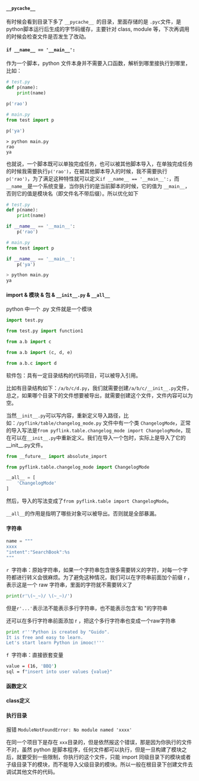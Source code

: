 
#### `__pycache__`
有时候会看到目录下多了 `__pycache__ `的目录，里面存储的是 `.pyc`文件，是python脚本运行后生成的字节码缓存，主要针对 class, module 等，下次再调用的时候会检查文件是否发生了改动。



#### `if __name__ == '__main__':`
作为一个脚本，python 文件本身并不需要入口函数，解析到哪里接执行到哪里，比如：
```python
# test.py
def p(name):
    print(name)

p('rao')
```
```python
# main.py
from test import p

p('ya')
```
```pash
> python main.py
rao
ya
```
也就说，一个脚本既可以单独完成任务，也可以被其他脚本导入，在单独完成任务的时候我需要执行`p('rao')`，在被其他脚本导入的时候，我不需要执行`p('rao')`，为了满足这种特性就可以定义`if __name__ == '__main__':`，而`__name__`是一个系统变量，当你执行的是当前脚本的时候，它的值为 `__main__`，否则它的值是模块名（即文件名不带后缀）。所以优化如下
```python
# test.py
def p(name):
    print(name)

if __name__ == '__main__':
    p('rao')
```
```python
# main.py
from test import p

if __name__ == '__main__':
    p('ya')
```
```bash
> python main.py
ya
```

#### import & 模块 & 包 & `__init__.py` & `__all__`
python 中一个 .py 文件就是一个模块

```python
import test.py

from test.py import function1

from a.b import c

from a.b import (c, d, e)

from a.b.c import d
```

软件包：具有一定目录结构的代码项目，可以被导入引用。

比如有目录结构如下：`/a/b/c/d.py`，我们就需要创建`/a/b/c/__init__.py`文件，总之，如果哪个目录下的文件想要被导出，就需要创建这个文件，文件内容可以为空。

当然`__init__.py`可以写内容，重新定义导入路径，比如：`/pyflink/table/changelog_mode.py` 文件中有一个类 `ChangelogMode`，正常的导入写法是`from pyflink.table.changelog_mode import ChangelogMode`，现在可以在`__init__.py`中重新定义。我们在导入一个包时，实际上是导入了它的__init__.py文件。
```python
from __future__ import absolute_import

from pyflink.table.changelog_mode import ChangelogMode

__all__ = [
    'ChangelogMode'
]
```
然后，导入的写法变成了`from pyflink.table import ChangelogMode`。

`__all__`的作用是指明了哪些对象可以被导出。否则就是全部暴漏。

#### 字符串

```python
name = """
xxxx
"intent":"SearchBook":%s
"""

```

`r `字符串：原始字符串，如果一个字符串包含很多需要转义的字符，对每一个字符都进行转义会很麻烦。为了避免这种情况，我们可以在字符串前面加个前缀 r ，表示这是一个 raw 字符串，里面的字符就不需要转义了

```python
print(r'\(~_~)/ \(~_~)/')
```

但是`r'...'`表示法不能表示多行字符串，也不能表示包含'和 "的字符串

还可以在多行字符串前面添加 r ，把这个多行字符串也变成一个raw字符串

```python
print r'''Python is created by "Guido".
It is free and easy to learn.
Let's start learn Python in imooc!'''
```

`f `字符串：直接嵌套变量

```bash
value = (16, 'BBQ')
sql = f"insert into user values {value}"
```





#### 函数定义



#### class定义



#### 执行目录

报错 `ModuleNotFoundError: No module named 'xxxx'`

在同一个项目下是存在 `xxx`目录的，但是依然报这个错误，那是因为你执行的文件不对，虽然 python 是脚本程序，任何文件都可以执行，但是一旦构建了模块之后，就要受到一些限制，你执行的这个文件，只能 import 同级目录下的模块或者子级目录下的模块，而不能导入父级目录的模块。所以一般在根目录下创建文件去调试其他文件的代码。 
